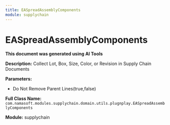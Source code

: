 ```yaml
---
title: EASpreadAssemblyComponents
module: supplychain
---
```



<div class='entity-flows'>

# EASpreadAssemblyComponents

**This document was generated using AI Tools**

**Description:** Collect Lot, Box, Size, Color, or Revision in Supply Chain Documents

**Parameters:**
- Do Not Remove Parent Lines(true,false)

**Full Class Name:** `com.namasoft.modules.supplychain.domain.utils.plugnplay.EASpreadAssemblyComponents`

**Module:** supplychain


</div>

